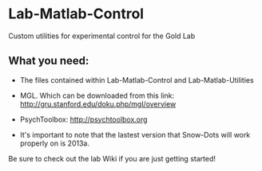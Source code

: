 # Lab-Matlab-Control
Custom utilities for experimental control for the Gold Lab

## What you need:
- The files contained within Lab-Matlab-Control and Lab-Matlab-Utilities
- MGL. Which can be downloaded from this link: http://gru.stanford.edu/doku.php/mgl/overview
- PsychToolbox: http://psychtoolbox.org

- It's important to note that the lastest version that Snow-Dots will work properly on is 2013a.

Be sure to check out the lab Wiki if you are just getting started!
